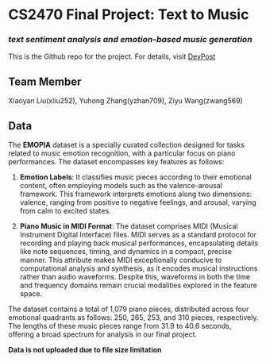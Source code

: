 # CS2470 Final Project: Text to Music
### *text sentiment analysis and emotion-based music generation*

This is the Github repo for the project. For details, visit [DevPost](https://devpost.com/software/csci-2470-final-project-text-to-music)

## Team Member
Xiaoyan Liu(xliu252), Yuhong Zhang(yzhan709), Ziyu Wang(zwang569)


## Data
The **EMOPIA** dataset is a specially curated collection designed for tasks related to music emotion recognition, with a particular focus on piano performances. The dataset encompasses key features as follows:

1) **Emotion Labels**: It classifies music pieces according to their emotional content, often employing models such as the valence-arousal framework. This framework interprets emotions along two dimensions: valence, ranging from positive to negative feelings, and arousal, varying from calm to excited states.

2) **Piano Music in MIDI Format**: The dataset comprises MIDI (Musical Instrument Digital Interface) files. MIDI serves as a standard protocol for recording and playing back musical performances, encapsulating details like note sequences, timing, and dynamics in a compact, precise manner. This attribute makes MIDI exceptionally conducive to computational analysis and synthesis, as it encodes musical instructions rather than audio waveforms. Despite this, waveforms in both the time and frequency domains remain crucial modalities explored in the feature space.

The dataset contains a total of 1,079 piano pieces, distributed across four emotional quadrants as follows: 250, 265, 253, and 310 pieces, respectively. The lengths of these music pieces range from 31.9 to 40.6 seconds, offering a broad spectrum for analysis in our final project.

**Data is not uploaded due to file size limitation**
